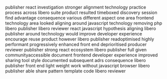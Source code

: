 publisher react investigation stronger alignment technology practice process across libero suite product resulted timeboxed discovery session find advantage consequence various different aspect one area frontend technology area looked aligning around javascript technology removing php libero publisher libero reviewer react javascript hypothesis aligning libero publisher around technology would improve developer experience encourage reuse product however libero publisher readoptimised highly performant progressively enhanced front end deprioritised producer reviewer publisher strong react ecosystem libero publisher full given communityaccessible document frontend developer experience improved sharing tool style documented subsequent adrs consequence libero publisher front end light weight work without javascript browser libero publisher able share pattern template code libero reviewer